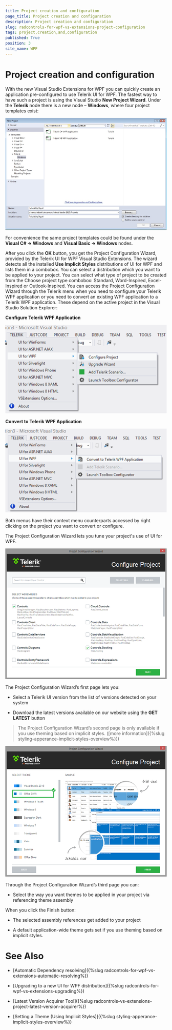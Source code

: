 ```yaml
---
title: Project creation and configuration
page_title: Project creation and configuration
description: Project creation and configuration
slug: radcontrols-for-wpf-vs-extensions-project-configuration
tags: project,creation,and,configuration
published: True
position: 3
site_name: WPF
---
```


# Project creation and configuration

With the new Visual Studio Extensions for WPF you can quickly create an application pre-configured to use Telerik UI for WPF. The fastest way to have such a project is using the Visual Studio __New Project Wizard__. Under the __Telerik__ node there is a new node – __Windows__, where four project templates exist: 

![VSExtentions WPF Overview Project Templates](images/VSExtentions_WPF_OverviewProjectTemplates.jpg)

For convenience the same project templates could be found under the __Visual C# -> Windows__ and __Visual Basic -> Windows__ nodes. 

After you click the __OK__ button, you get the Project Configuration Wizard, provided by the Telerik UI for WPF Visual Studio Extensions. The wizard detects all the installed __Use Implicit Styles__ distributions of UI for WPF and lists them in a combobox. You can select a distribution which you want to be applied to your project. You can select what type of project to be created from the Choose project type combobox: Standard, Word-Inspired, Excel-Inspired or Outlook-Inspired. You can access the Project Configuration Wizard through the Telerik menu when you need to configure your Telerik WPF application or you need to convert an existing WPF application to a Telerik WPF application. These depend on the active project in the Visual Studio Solution Explorer:


__Configure Telerik WPF Application__

![VSExtentions WPF Overview Menu Configure](images/VSExtentions_WPF_OverviewMenuConfigure.png)

__Convert to Telerik WPF Application__

![VSExtentions WPF Overview Menu Convert](images/VSExtentions_WPF_OverviewMenuConvert.png)

Both menus have their context menu counterparts accessed by right clicking on the project you want to convert or configure. 

The Project Configuration Wizard lets you tune your project's use of UI for WPF.

![Project Configuration Wizard](images/VSExtensions_WPF_ProjectConfigWizard.png)

The Project Configuration Wizard’s first page lets you:
        

* Select a Telerik UI version from the list of versions detected on your system

* Download the latest versions available on our website using the __GET LATEST__ button

>The Project Configuration Wizard’s second page is only available if you use theming based on implicit styles. ([more information]({%slug styling-apperance-implicit-styles-overview%}))
          

![VSExtensions WPF Project Config Wizard Step 2](images/VSExtensions_WPF_ProjectConfigWizard_Step2.PNG)

Through the Project Configuration Wizard’s third page you can:
        

* Select the way you want themes to be applied in your project via referencing theme assembly
            

When you click the Finish button:
        

* The selected assembly references get added to your project
          

* A default application-wide theme gets set if you use theming based on implicit styles.
          

# See Also

 * [Automatic Dependency resolving]({%slug radcontrols-for-wpf-vs-extensions-automatic-resolving%})

 * [Upgrading to a new UI for WPF distribution]({%slug radcontrols-for-wpf-vs-extensions-upgrading%})

 * [Latest Version Acquirer Tool]({%slug radcontrols-vs-extensions-project-latest-version-acquirer%})

 * [Setting a Theme (Using  Implicit Styles)]({%slug styling-apperance-implicit-styles-overview%})
